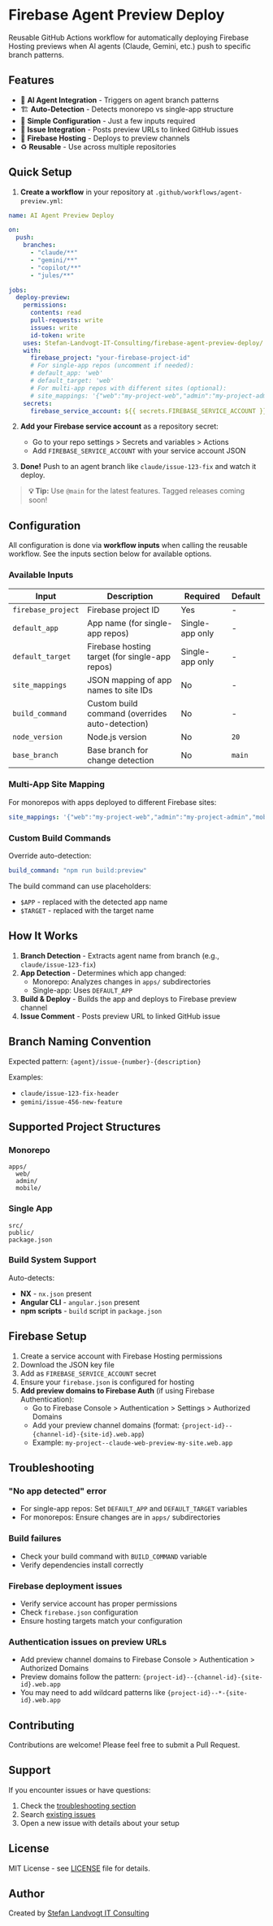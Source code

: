 # Firebase Agent Preview Deploy

Reusable GitHub Actions workflow for automatically deploying Firebase Hosting previews when AI agents (Claude, Gemini, etc.) push to specific branch patterns.

## Features

- 🤖 **AI Agent Integration** - Triggers on agent branch patterns
- 🏗️ **Auto-Detection** - Detects monorepo vs single-app structure
- 🔧 **Simple Configuration** - Just a few inputs required
- 📝 **Issue Integration** - Posts preview URLs to linked GitHub issues
- 🚀 **Firebase Hosting** - Deploys to preview channels
- ♻️ **Reusable** - Use across multiple repositories

## Quick Setup

1. **Create a workflow** in your repository at `.github/workflows/agent-preview.yml`:

```yaml
name: AI Agent Preview Deploy

on:
  push:
    branches:
      - "claude/**"
      - "gemini/**"
      - "copilot/**"
      - "jules/**"

jobs:
  deploy-preview:
    permissions:
      contents: read
      pull-requests: write
      issues: write
      id-token: write
    uses: Stefan-Landvogt-IT-Consulting/firebase-agent-preview-deploy/.github/workflows/agent-preview-deploy.yml@main
    with:
      firebase_project: "your-firebase-project-id"
      # For single-app repos (uncomment if needed):
      # default_app: 'web'
      # default_target: 'web'
      # For multi-app repos with different sites (optional):
      # site_mappings: '{"web":"my-project-web","admin":"my-project-admin"}'
    secrets:
      firebase_service_account: ${{ secrets.FIREBASE_SERVICE_ACCOUNT }}
```

2. **Add your Firebase service account** as a repository secret:

   - Go to your repo settings > Secrets and variables > Actions
   - Add `FIREBASE_SERVICE_ACCOUNT` with your service account JSON

3. **Done!** Push to an agent branch like `claude/issue-123-fix` and watch it deploy.

> **💡 Tip:** Use `@main` for the latest features. Tagged releases coming soon!

## Configuration

All configuration is done via **workflow inputs** when calling the reusable workflow. See the inputs section below for available options.

### Available Inputs

| Input              | Description                                       | Required        | Default |
| ------------------ | ------------------------------------------------- | --------------- | ------- |
| `firebase_project` | Firebase project ID                               | Yes             | -       |
| `default_app`      | App name (for single-app repos)                  | Single-app only | -       |
| `default_target`   | Firebase hosting target (for single-app repos)   | Single-app only | -       |
| `site_mappings`    | JSON mapping of app names to site IDs            | No              | -       |
| `build_command`    | Custom build command (overrides auto-detection)  | No              | -       |
| `node_version`     | Node.js version                                   | No              | `20`    |
| `base_branch`      | Base branch for change detection                  | No              | `main`  |

### Multi-App Site Mapping

For monorepos with apps deployed to different Firebase sites:

```yaml
site_mappings: '{"web":"my-project-web","admin":"my-project-admin","mobile":"my-project-mobile"}'
```

### Custom Build Commands

Override auto-detection:

```yaml
build_command: "npm run build:preview"
```

The build command can use placeholders:
- `$APP` - replaced with the detected app name
- `$TARGET` - replaced with the target name

## How It Works

1. **Branch Detection** - Extracts agent name from branch (e.g., `claude/issue-123-fix`)
2. **App Detection** - Determines which app changed:
   - Monorepo: Analyzes changes in `apps/` subdirectories
   - Single-app: Uses `DEFAULT_APP`
3. **Build & Deploy** - Builds the app and deploys to Firebase preview channel
4. **Issue Comment** - Posts preview URL to linked GitHub issue

## Branch Naming Convention

Expected pattern: `{agent}/issue-{number}-{description}`

Examples:

- `claude/issue-123-fix-header`
- `gemini/issue-456-new-feature`

## Supported Project Structures

### Monorepo

```
apps/
  web/
  admin/
  mobile/
```

### Single App

```
src/
public/
package.json
```

### Build System Support

Auto-detects:

- **NX** - `nx.json` present
- **Angular CLI** - `angular.json` present
- **npm scripts** - `build` script in `package.json`

## Firebase Setup

1. Create a service account with Firebase Hosting permissions
2. Download the JSON key file
3. Add as `FIREBASE_SERVICE_ACCOUNT` secret
4. Ensure your `firebase.json` is configured for hosting
5. **Add preview domains to Firebase Auth** (if using Firebase Authentication):
   - Go to Firebase Console > Authentication > Settings > Authorized Domains
   - Add your preview channel domains (format: `{project-id}--{channel-id}-{site-id}.web.app`)
   - Example: `my-project--claude-web-preview-my-site.web.app`

## Troubleshooting

### "No app detected" error

- For single-app repos: Set `DEFAULT_APP` and `DEFAULT_TARGET` variables
- For monorepos: Ensure changes are in `apps/` subdirectories

### Build failures

- Check your build command with `BUILD_COMMAND` variable
- Verify dependencies install correctly

### Firebase deployment issues

- Verify service account has proper permissions
- Check `firebase.json` configuration
- Ensure hosting targets match your configuration

### Authentication issues on preview URLs

- Add preview channel domains to Firebase Console > Authentication > Authorized Domains
- Preview domains follow the pattern: `{project-id}--{channel-id}-{site-id}.web.app`
- You may need to add wildcard patterns like `{project-id}--*-{site-id}.web.app`

## Contributing

Contributions are welcome! Please feel free to submit a Pull Request.

## Support

If you encounter issues or have questions:
1. Check the [troubleshooting section](#troubleshooting)
2. Search [existing issues](https://github.com/Stefan-Landvogt-IT-Consulting/firebase-agent-preview-deploy/issues)
3. Open a new issue with details about your setup

## License

MIT License - see [LICENSE](LICENSE) file for details.

## Author

Created by [Stefan Landvogt IT Consulting](https://github.com/Stefan-Landvogt-IT-Consulting)
